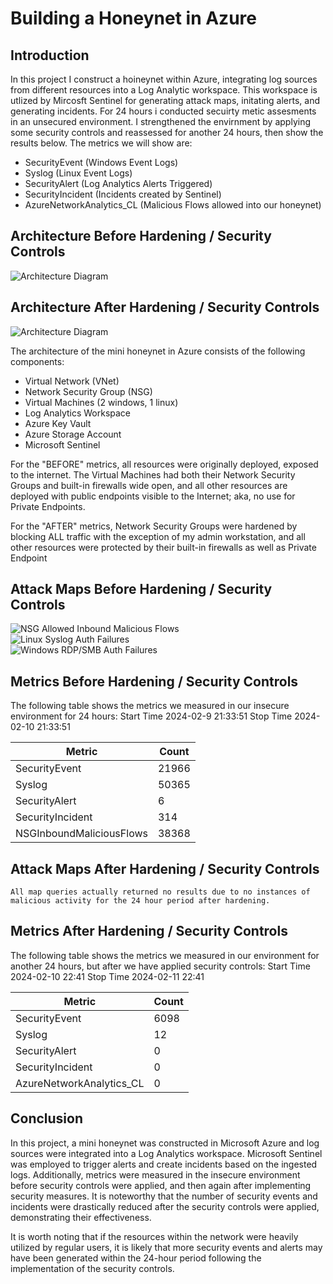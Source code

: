 # Building a Honeynet in Azure

## Introduction

In this project I construct a hoineynet within Azure, integrating log sources from different resources into a Log Analytic workspace. This workspace is utlized by Mircosft Sentinel for generating attack maps, initating alerts, and generating incidents. For 24 hours i conducted secuirty metic assesments in an unsecured environment. I strengthened the envirnment by applying some security controls and reassessed for another 24 hours, then show the results below. The metrics we will show are:

- SecurityEvent (Windows Event Logs)
- Syslog (Linux Event Logs)
- SecurityAlert (Log Analytics Alerts Triggered)
- SecurityIncident (Incidents created by Sentinel)
- AzureNetworkAnalytics_CL (Malicious Flows allowed into our honeynet)

## Architecture Before Hardening / Security Controls
![Architecture Diagram](https://i.imgur.com/E7YaUKP.png)

## Architecture After Hardening / Security Controls
![Architecture Diagram](https://i.imgur.com/YQNa9Pp.jpg)

The architecture of the mini honeynet in Azure consists of the following components:

- Virtual Network (VNet)
- Network Security Group (NSG)
- Virtual Machines (2 windows, 1 linux)
- Log Analytics Workspace
- Azure Key Vault
- Azure Storage Account
- Microsoft Sentinel

For the "BEFORE" metrics, all resources were originally deployed, exposed to the internet. The Virtual Machines had both their Network Security Groups and built-in firewalls wide open, and all other resources are deployed with public endpoints visible to the Internet; aka, no use for Private Endpoints.

For the "AFTER" metrics, Network Security Groups were hardened by blocking ALL traffic with the exception of my admin workstation, and all other resources were protected by their built-in firewalls as well as Private Endpoint

## Attack Maps Before Hardening / Security Controls
![NSG Allowed Inbound Malicious Flows](https://i.imgur.com/wpwk8BP.png)<br>
![Linux Syslog Auth Failures](https://i.imgur.com/G1YgZt6.png)<br>
![Windows RDP/SMB Auth Failures](https://i.imgur.com/mLfgA6u.png)<br>

## Metrics Before Hardening / Security Controls

The following table shows the metrics we measured in our insecure environment for 24 hours:
Start Time 2024-02-9 21:33:51
Stop Time 2024-02-10 21:33:51

| Metric                   | Count
| ------------------------ | -----
| SecurityEvent            | 21966
| Syslog                   | 50365
| SecurityAlert            | 6
| SecurityIncident         | 314
| NSGInboundMaliciousFlows | 38368

## Attack Maps After Hardening / Security Controls

```All map queries actually returned no results due to no instances of malicious activity for the 24 hour period after hardening.```

## Metrics After Hardening / Security Controls

The following table shows the metrics we measured in our environment for another 24 hours, but after we have applied security controls:
Start Time 2024-02-10 22:41
Stop Time	2024-02-11 22:41

| Metric                   | Count
| ------------------------ | -----
| SecurityEvent            | 6098
| Syslog                   | 12
| SecurityAlert            | 0
| SecurityIncident         | 0
| AzureNetworkAnalytics_CL | 0

## Conclusion

In this project, a mini honeynet was constructed in Microsoft Azure and log sources were integrated into a Log Analytics workspace. Microsoft Sentinel was employed to trigger alerts and create incidents based on the ingested logs. Additionally, metrics were measured in the insecure environment before security controls were applied, and then again after implementing security measures. It is noteworthy that the number of security events and incidents were drastically reduced after the security controls were applied, demonstrating their effectiveness.

It is worth noting that if the resources within the network were heavily utilized by regular users, it is likely that more security events and alerts may have been generated within the 24-hour period following the implementation of the security controls.
